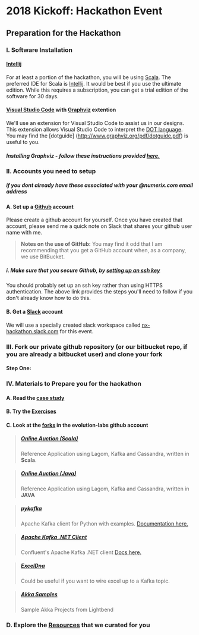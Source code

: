 # 2018 Kickoff: Hackathon Event

## Preparation for the Hackathon

### I. Software Installation
#### [Intellij](https://www.jetbrains.com/idea/)
For at least a portion of the hackathon, you will be using [Scala](https://www.scala-lang.org/).  The preferred IDE for Scala is [Intellij](https://www.jetbrains.com/idea/).  It would be best if you use the ultimate edition.  While this requires a subscription, you can get a trial edition of the software for 30 days.
#### [Visual Studio Code](http://https://code.visualstudio.com) with [Graphviz](./doc/GraphViz.md) extention
We'll use an extension for Visual Studio Code to assist us in our designs.  This extension allows Visual Studio Code to interpret the [DOT language](https://graphviz.gitlab.io/_pages/doc/info/lang.html).  You may find the [dotguide] (http://www.graphviz.org/pdf/dotguide.pdf) is useful to you.
##### Installing Graphviz - follow these instructions provided [here.](./doc/GraphViz.md)


### II. Accounts you need to setup 
##### if you dont already have these associated with your @numerix.com email address

#### A. Set up a [Github](http://www.github.com) account
Please create a github account for yourself.  Once you have created that account, please send me a quick note on Slack that shares your github user name with me.
> **Notes on the use of GitHub:**  You may find it odd that I am recommending that you get a GitHub account when, as a company, we use BitBucket.  

##### i.  Make sure that you secure Github, by [setting up an ssh key](/doc/setting-up-ssh-windows.md)
You should probably set up an ssh key rather than using HTTPS authentication.  The above link provides the steps you'll need to follow if you don't already know how to do this.

#### B.  Get a [Slack](https://www.slack.com) account
We will use a specially created slack workspace called [nx-hackathon.slack.com](https://nx-hackathon.slack.com) for this event.

### III.  Fork our private github repository (or our bitbucket repo, if you are already a bitbucket user) and clone your fork

#### Step One:    



### IV. Materials to Prepare you for the hackathon
#### A. Read the [case study](pre-read-case-study.md)
#### B.  Try the [Exercises](/exercises/overview.md)
#### C. Look at the [forks](https://github.com/evolution-labs) in the evolution-labs github account
>##### [Online Auction (Scala)](https://github.com/evolution-labs/online-auction-scala) 
>Reference Application using Lagom, Kafka and Cassandra, written in **Scala**.

>##### [Online Auction (Java)](https://github.com/evolution-labs/online-auction-java)
>Reference Application using Lagom, Kafka and Cassandra, written in **JAVA**

>##### [pykafka](https://github.com/evolution-labs/pykafka)
>Apache Kafka client for Python with examples. [Documentation here.](http://pykafka.readthedocs.io/en/latest/)

>##### [Apache Kafka .NET Client](https://github.com/evolution-labs/confluent-kafka-dotnet)
>Confluent's Apache Kafka .NET client [Docs here.](https://docs.confluent.io/current/clients/confluent-kafka-dotnet/api/Confluent.Kafka.html)

>##### [ExcelDna](https://github.com/evolution-labs/ExcelDna)
>Could be useful if you want to wire excel up to a Kafka topic.

>##### [Akka Samples](https://github.com/evolution-labs/akka-samples)
>Sample Akka Projects from Lightbend

### D. Explore the [Resources](/doc/resource-index.md) that we curated for you
